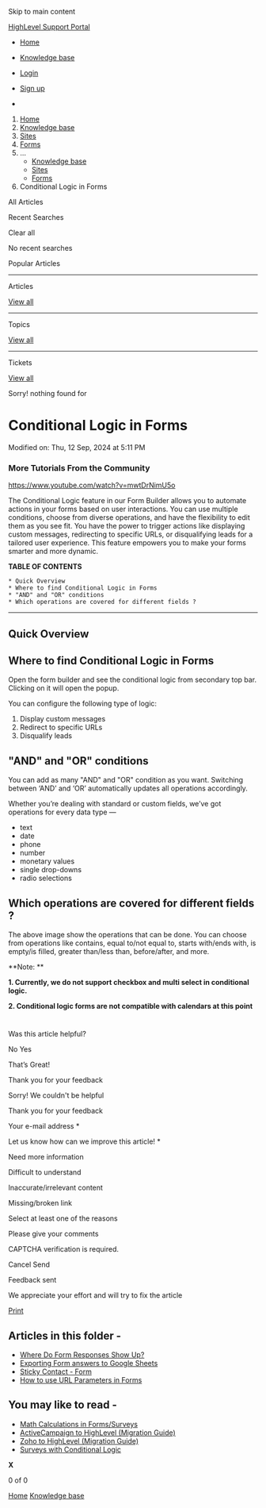 Skip to main content

[ HighLevel Support Portal ](https://help.gohighlevel.com)

  * [ Home ](/support/home)
  * [ Knowledge base ](/support/solutions)

  * [Login](/support/login)
  * [Sign up](/support/signup)
  * 

  1. [Home](/support/home)
  2. [Knowledge base](/support/solutions)
  3. [Sites](/support/solutions/48000449581)
  4. [Forms](/support/solutions/folders/48000665899)
  5. ... 
     * [Knowledge base](/support/solutions)
     * [Sites](/support/solutions/48000449581)
     * [Forms](/support/solutions/folders/48000665899)
  6. Conditional Logic in Forms

All  Articles 

Recent Searches

Clear all

No recent searches

Popular Articles

* * *

Articles

[View all](/support/search/solutions)

* * *

Topics

[View all](/support/search/topics)

* * *

Tickets

[View all](/support/search/tickets)

Sorry! nothing found for   

# Conditional Logic in Forms

Modified on: Thu, 12 Sep, 2024 at 5:11 PM

### More Tutorials From the Community

<https://www.youtube.com/watch?v=mwtDrNimU5o>

The Conditional Logic feature in our Form Builder allows you to automate actions in your forms based on user interactions. You can use multiple conditions, choose from diverse operations, and have the flexibility to edit them as you see fit. You have the power to trigger actions like displaying custom messages, redirecting to specific URLs, or disqualifying leads for a tailored user experience. This feature empowers you to make your forms smarter and more dynamic.

**TABLE OF CONTENTS**

    * Quick Overview
    * Where to find Conditional Logic in Forms
    * "AND" and "OR" conditions
    * Which operations are covered for different fields ?

* * *

## **Quick Overview**

## Where to find Conditional Logic in Forms

Open the form builder and see the conditional logic from secondary top bar. Clicking on it will open the popup.

You can configure the following type of logic:

  1. Display custom messages
  2. Redirect to specific URLs
  3. Disqualify leads

## "AND" and "OR" conditions

You can add as many "AND" and "OR" condition as you want. Switching between ‘AND’ and ‘OR’ automatically updates all operations accordingly.

Whether you’re dealing with standard or custom fields, we’ve got operations for every data type —

  * text
  * date
  * phone
  * number
  * monetary values
  * single drop-downs
  * radio selections

## Which operations are covered for different fields ?

The above image show the operations that can be done. You can choose from operations like contains, equal to/not equal to, starts with/ends with, is empty/is filled, greater than/less than, before/after, and more.

**Note:  **

**1\. Currently, we do not support checkbox and multi select in conditional logic.**

**2\. Conditional logic forms are not compatible with calendars at this point**

#   

Was this article helpful?

No  Yes 

That’s Great!

Thank you for your feedback

Sorry! We couldn't be helpful

Thank you for your feedback

Your e-mail address *

Let us know how can we improve this article! *

Need more information 

Difficult to understand 

Inaccurate/irrelevant content 

Missing/broken link 

Select at least one of the reasons 

Please give your comments 

CAPTCHA verification is required. 

Cancel  Send 

Feedback sent

We appreciate your effort and will try to fix the article

[Print](javascript:print\(\))

## Articles in this folder -

  * [Where Do Form Responses Show Up?](/support/solutions/articles/48000979916-where-do-form-responses-show-up-)
  * [Exporting Form answers to Google Sheets](/support/solutions/articles/48000979918-exporting-form-answers-to-google-sheets)
  * [Sticky Contact - Form](/support/solutions/articles/48000979919-sticky-contact-form)
  * [How to use URL Parameters in Forms](/support/solutions/articles/48001164119-how-to-use-url-parameters-in-forms)

## You may like to read -

  * [Math Calculations in Forms/Surveys](/support/solutions/articles/155000003634-math-calculations-in-forms-surveys)
  * [ActiveCampaign to HighLevel (Migration Guide)](/support/solutions/articles/155000003296-activecampaign-to-highlevel-migration-guide-)
  * [Zoho to HighLevel (Migration Guide)](/support/solutions/articles/155000003316-zoho-to-highlevel-migration-guide-)
  * [Surveys with Conditional Logic](/support/solutions/articles/48000981703-surveys-with-conditional-logic)

**X**

0 of 0 []()

[Home](/support/home) [Knowledge base](/support/solutions)
